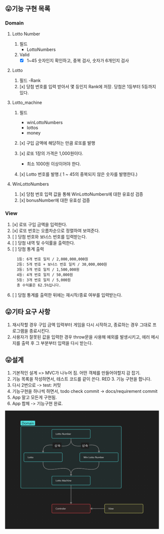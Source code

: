 ## 😛기능 구현 목록

### Domain

1. Lotto Number

   1. 필드
      - LottoNumbers
   2. Valid
      - [x] 1~45 숫자인지 확인하고, 중복 검사, 숫자가 6개인지 검사

2. Lotto

   1. 필드
      -Rank
   2. [x] 당첨 번호를 입력 받아서 몇 등인지 Rank에 저장. 당첨은 1등부터 5등까지 있다.

3. Lotto_machine

   1. 필드

      - winLottoNumbers
      - lottos
      - money

   1. [x] 구입 금액에 해당하는 만큼 로또를 발행
   1. [x] 로또 1장의 가격은 1,000원이다.
      - 최소 1000원 이상이어야 한다.
   1. [x] Lotto 번호를 발행.( 1 ~ 45의 중복되지 않은 숫자를 발행한다.)

4. WinLottoNumbers
   1. [x] 당첨 번호 입력 값을 통해 WinLottoNumbers에 대한 유효성 검증
   2. [x] bonusNumber에 대한 유효성 검증

### View

1.  [x] 로또 구입 금액을 입력한다.
2.  [x] 로또 번호는 오름차순으로 정렬하여 보여준다.
3.  [ ] 당첨 번호와 보너스 번호를 입력받는다.
4.  [ ] 당첨 내역 및 수익률을 출력한다.
5.  [ ] 당첨 통계 출력
    ```
      1등: 6개 번호 일치 / 2,000,000,000원
      2등: 5개 번호 + 보너스 번호 일치 / 30,000,000원
      3등: 5개 번호 일치 / 1,500,000원
      4등: 4개 번호 일치 / 50,000원
      5등: 3개 번호 일치 / 5,000원
      총 수익률은 62.5%입니다.
    ```
6.  [ ] 당첨 통계를 출력한 뒤에는 재시작/종료 여부를 입력받는다.

## 😛기타 요구 사항

1. 재시작할 경우 구입 금액 입력부터 게임을 다시 시작하고, 종료하는 경우 그대로 프로그램을 종료시킨다.
2. 사용자가 잘못된 값을 입력한 경우 throw문을 사용해 예외를 발생시키고, 에러 메시지를 출력 후 그 부분부터 입력을 다시 받는다.

## 😛설계

1. 기본적인 설계 => MVC가 나누어 짐. 어떤 객체를 만들어야할지 감 잡기.
2. 기능 목록을 작성하면서, 테스트 코드를 같이 쓴다. RED 3. 기능 구현을 합니다.
3. 다시 2번으로 -> test: 커밋
4. 기능구현을 하나씩 하면서, todo check commit -> docs/requirement commit
5. App 말고 모든게 구현됨.
6. App 합체 -> 기능구현 완료.

![Lotto Mission](../public/Lotto_Mission_Diagram.png)
